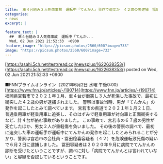 ```yaml
---
title:  車４台絡み３人死傷事故　運転中「てんかん」発作で追突か　４２歳の男逮捕　福岡県宮若市  
categories:
- news
excerpt: |
  
feature_text: |
  ##  車４台絡み３人死傷事故　運転中「てんか...
  Wed, 02 Jun 2021 21:52:33  +0900
feature_image: "https://picsum.photos/2560/600?image=733"
image: "https://picsum.photos/2560/600?image=733"
---
```


[https://asahi.5ch.net/test/read.cgi/newsplus/1622638353/](https://asahi.5ch.net/test/read.cgi/newsplus/1622638353/)
posted on Wed, 02 Jun 2021 21:52:33  +0900

<!--more-->

■FNNプライムオンライン（2021年6月2日 水曜 午後0:00） [https://www.fnn.jp/articles/-/190714](https://www.fnn.jp/articles/-/190714) 福岡県宮若市で２０２１年１月、車４台が衝突し３人が死傷した事故で、最初に衝突した４２歳の男が逮捕されました。 警察は事故当時、男が「てんかん」の発作を起こしたとみて調べています。 宮若市の県道で２０２１年１月２１日、普通乗用車が軽乗用車に追突し、そのはずみで軽乗用車が対向車と正面衝突するなど、計４台が絡む事故がありました。 この事故で、宮若市の６７歳の男性が死亡したほか、男女２人が重軽傷を負いました。 その後の警察の調べで、最初に追突した車の運転手が運転中にてんかんの発作を起こしたとみられることが分かり、警察は宮若市の会社員・冨田稔喜容疑者（４２）を危険運転致死傷の疑いで６月２日に逮捕しました。 冨田容疑者は２０２０年９月に病院でてんかんの診断を受けたということですが、調べに対し「病院でてんかんとは言われていない」と容疑を否認しているということです。
